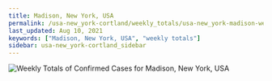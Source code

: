 ```yaml
---
title: Madison, New York, USA
permalink: /usa-new_york-cortland/weekly_totals/usa-new_york-madison-weekly_totals.html
last_updated: Aug 10, 2021
keywords: ["Madison, New York, USA", "weekly totals"]
sidebar: usa-new_york-cortland_sidebar
---
```


![Weekly Totals of Confirmed Cases for Madison, New York, USA](/covid_tracker/images/graphs/usa-new_york-madison-weekly_totals_graph.png)
